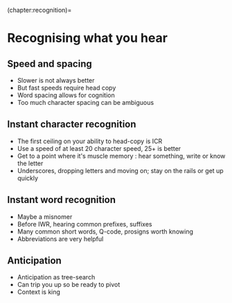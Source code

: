 (chapter:recognition)=
# Recognising what you hear

## Speed and spacing

- Slower is not always better
- But fast speeds require head copy
- Word spacing allows for cognition
- Too much character spacing can be ambiguous

## Instant character recognition

- The first ceiling on your ability to head-copy is ICR
- Use a speed of at least 20 character speed, 25+ is better
- Get to a point where it's muscle memory : hear something, write or know the letter
- Underscores, dropping letters and moving on; stay on the rails or get up quickly

## Instant word recognition

- Maybe a misnomer
- Before IWR, hearing common prefixes, suffixes
- Many common short words, Q-code, prosigns worth knowing
- Abbreviations are very helpful

## Anticipation

- Anticipation as tree-search
- Can trip you up so be ready to pivot
- Context is king
